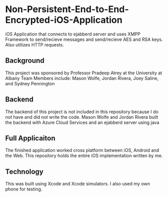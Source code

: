 # Non-Persistent-End-to-End-Encrypted-iOS-Application
iOS Application that connects to ejabberd server and uses XMPP Framework to send/recieve messages and send/recieve AES and RSA keys. Also utilizes HTTP requests.

## Background
This project was sponsored by Professor Pradeep Atrey at the University at Albany
Team Members include: Mason Wolfe, Jordan Rivera, Joey Saline, and Sydney Pennington

## Backend
The backend of this project is not included in this repository because I do not have and did not write the code. Mason Wolfe and Jordan Rivera built the backend with Azure Cloud Services and an ejabberd server using java 

## Full Applicaiton
The finished application worked cross platform between iOS, Android and the Web. This repository holds the entire iOS implementation written by me.

## Technology
This was built using Xcode and Xcode simulators. I also used my own phone for testing.

